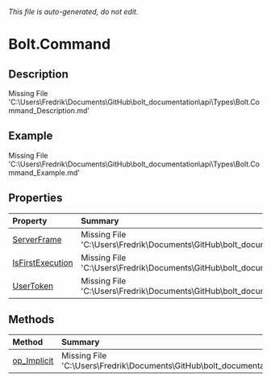 *This file is auto-generated, do not edit.*

# Bolt.Command
## Description
Missing File 'C:\Users\Fredrik\Documents\GitHub\bolt_documentation\api\Types\Bolt.Command_Description.md'
## Example
Missing File 'C:\Users\Fredrik\Documents\GitHub\bolt_documentation\api\Types\Bolt.Command_Example.md'
## Properties
| Property | Summary |
|:-----|:--------|
|[ServerFrame](Bolt.Command/P/ServerFrame.md)|Missing File 'C:\Users\Fredrik\Documents\GitHub\bolt_documentation\api\Types\Bolt.Command\P\ServerFrame_Summary.md'|
|[IsFirstExecution](Bolt.Command/P/IsFirstExecution.md)|Missing File 'C:\Users\Fredrik\Documents\GitHub\bolt_documentation\api\Types\Bolt.Command\P\IsFirstExecution_Summary.md'|
|[UserToken](Bolt.Command/P/UserToken.md)|Missing File 'C:\Users\Fredrik\Documents\GitHub\bolt_documentation\api\Types\Bolt.Command\P\UserToken_Summary.md'|
## Methods
| Method | Summary |
|:-----|:--------|
|[op_Implicit](Bolt.Command/M/op_Implicit.md)|Missing File 'C:\Users\Fredrik\Documents\GitHub\bolt_documentation\api\Types\Bolt.Command\M\op_Implicit_Summary.md'|
